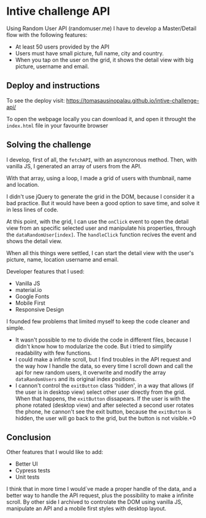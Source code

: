 # Intive challenge API

Using Random User API (randomuser.me) I have to develop a Master/Detail flow with the following features:
- At least 50 users provided by the API
- Users must have small picture, full name, city and country.
- When you tap on the user on the grid, it shows the detail view with big picture, username and email.

## Deploy and instructions
To see the deploy visit: https://tomasausinopalau.github.io/intive-challenge-api/

To open the webpage locally you can download it, and open it throught the `index.html` file in your favourite browser

## Solving the challenge

I develop, first of all, the `fetchAPI`, with an asyncronous method. Then, with vanilla JS, I generated an array of users from the API.

With that array, using a loop, I made a grid of users with thumbnail, name and location.

I didn't use jQuery to generate the grid in the DOM, because I consider it a bad practice. But it would have been a good option to save time, and solve it in less lines of code.

At this point, with the grid, I can use the `onClick` event to open the detail view from an specific selected user and manipulate his properties, through the `dataRandomUser[index]`. The `handleClick` function recives the event and shows the detail view.

When all this things were settled, I can start the detail view with the user's picture, name, location username and email.

Developer features that I used:
- Vanilla JS
- material.io
- Google Fonts
- Mobile First
- Responsive Design


I founded few problems that limited myself to keep the code cleaner and simple.

- It wasn't possible to me to divide the code in different files, because I didn't know how to modularize the code. But i tried to simplify readability with few functions.
- I could make a infinite scroll, but I find troubles in the API request and the way how I handle the data, so every time I scroll down and call the api for new random users, it overwrite and modify the array `dataRandomUsers` and its original index positions.
- I cannon't control the `exitButton` class 'hidden', in a way that allows (if the user is in desktop view) select other user directly from the grid. When that happens, the `exitButton` dissapears. If the user is with the phone rotated (desktop view) and after selected a second user rotates the phone, he cannon't see the exit button, because the `exitButton` is hidden, the user will go back to the grid, but the button is not visible.+0

## Conclusion

Other features that I would like to add:
- Better UI
- Cypress tests
- Unit tests

I think that in more time I would´ve made a proper handle of the data, and a better way to handle the API request, plus the possibility to make a infinite scroll. 
By other side I archived to controlate the DOM using vanilla JS, manipulate an API and a mobile first styles with desktop layout.

